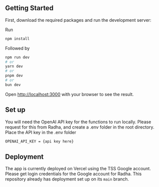 ## Getting Started

First, download the required packages and run the development server:

Run 
```bash
npm install
```

Followed by
```bash
npm run dev
# or
yarn dev
# or
pnpm dev
# or
bun dev
```

Open [http://localhost:3000](http://localhost:3000) with your browser to see the result.

## Set up
You will need the OpenAI API key for the functions to run locally. Please request for this from Radha, and create a .env folder in the root directory. Place the API key in the .env folder
```bash
OPENAI_API_KEY = {api key here}
```

## Deployment
The app is currently deployed on Vercel using the TSS Google account. Please get login credentials for the Google account for Radha. This repository already has deployment set up on its ```main``` branch.
